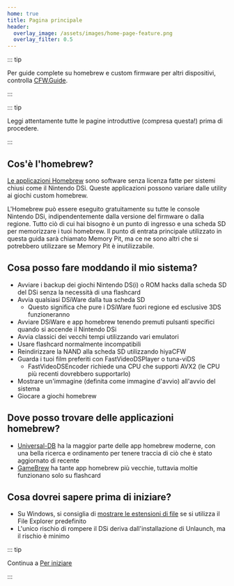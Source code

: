 ```yaml
---
home: true
title: Pagina principale
header:
  overlay_image: /assets/images/home-page-feature.png
  overlay_filter: 0.5
---
```


::: tip

Per guide complete su homebrew e custom firmware per altri dispositivi, controlla [CFW.Guide](https://cfw.guide/).

:::

::: tip

Leggi attentamente tutte le pagine introduttive (compresa questa!) prima di procedere.

:::

## Cos'è l'homebrew?

[Le applicazioni Homebrew](https://en.wikipedia.org/wiki/Homebrew_(video_games)) sono software senza licenza fatte per sistemi chiusi come il Nintendo DSi. Queste applicazioni possono variare dalle utility ai giochi custom homebrew.

L'Homebrew può essere eseguito gratuitamente su tutte le console Nintendo DSi, indipendentemente dalla versione del firmware o dalla regione. Tutto ciò di cui hai bisogno è un punto di ingresso e una scheda SD per memorizzare i tuoi homebrew. Il punto di entrata principale utilizzato in questa guida sarà chiamato Memory Pit, ma ce ne sono altri che si potrebbero utilizzare se Memory Pit è inutilizzabile.

## Cosa posso fare moddando il mio sistema?

- Avviare i backup dei giochi Nintendo DS(i) o ROM hacks dalla scheda SD del DSi senza la necessità di una flashcard
- Avvia qualsiasi DSiWare dalla tua scheda SD
     - Questo significa che pure i DSiWare fuori regione ed esclusive 3DS funzioneranno
- Avviare DSiWare e app homebrew tenendo premuti pulsanti specifici quando si accende il Nintendo DSi
- Avvia classici dei vecchi tempi utilizzando vari emulatori
- Usare flashcard normalmente incompatibili
- Reindirizzare la NAND alla scheda SD utilizzando hiyaCFW
- Guarda i tuoi film preferiti con FastVideoDSPlayer o tuna-viDS
     - FastVideoDSEncoder richiede una CPU che supporti AVX2 (le CPU più recenti dovrebbero supportarlo)
- Mostrare un'immagine (definita come immagine d'avvio) all'avvio del sistema
- Giocare a giochi homebrew

## Dove posso trovare delle applicazioni homebrew?

- [Universal-DB](https://db.universal-team.net/ds) ha la maggior parte delle app homebrew moderne, con una bella ricerca e ordinamento per tenere traccia di ciò che è stato aggiornato di recente
- [GameBrew](https://www.gamebrew.org/wiki/List_of_all_DS_homebrew) ha tante app homebrew più vecchie, tuttavia moltie funzionano solo su flashcard

## Cosa dovrei sapere prima di iniziare?

- Su Windows, si consiglia di [mostrare le estensioni di file](file-extensions-windows.html) se si utilizza il File Explorer predefinito
- L'unico rischio di rompere il DSi deriva dall'installazione di Unlaunch, ma il rischio è minimo

::: tip

Continua a [Per iniziare](get-started.html)

:::
